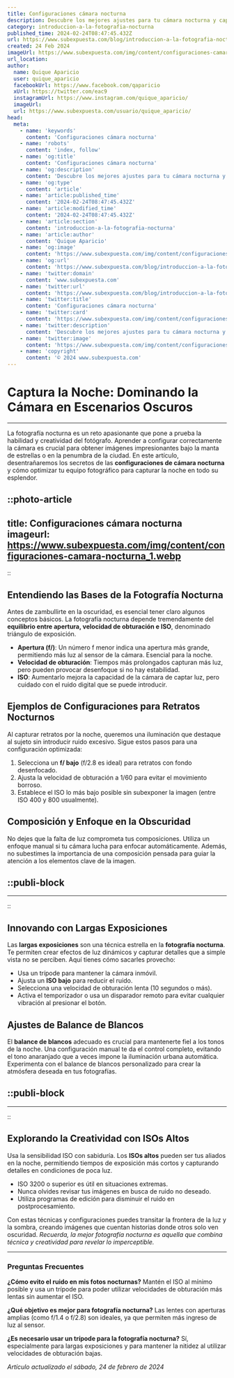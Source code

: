 ```yaml
---
title: Configuraciones cámara nocturna
description: Descubre los mejores ajustes para tu cámara nocturna y captura imágenes impresionantes incluso en la oscuridad más profunda.
category: introduccion-a-la-fotografia-nocturna
published_time: 2024-02-24T08:47:45.432Z
url: https://www.subexpuesta.com/blog/introduccion-a-la-fotografia-nocturna/configuraciones-camara-nocturna
created: 24 Feb 2024
imageUrl: https://www.subexpuesta.com/img/content/configuraciones-camara-nocturna_1.webp
url_location:
author:
  name: Quique Aparicio
  user: quique_aparicio
  facebookUrl: https://www.facebook.com/qaparicio
  xUrl: https://twitter.com/eac9
  instagramUrl: https://www.instagram.com/quique_aparicio/
  imageUrl: 
  url: https://www.subexpuesta.com/usuario/quique_aparicio/
head:
  meta:
    - name: 'keywords'
      content: 'Configuraciones cámara nocturna'
    - name: 'robots'
      content: 'index, follow'
    - name: 'og:title'
      content: 'Configuraciones cámara nocturna'
    - name: 'og:description'
      content: 'Descubre los mejores ajustes para tu cámara nocturna y captura imágenes impresionantes incluso en la oscuridad más profunda.'
    - name: 'og:type'
      content: 'article'
    - name: 'article:published_time'
      content: '2024-02-24T08:47:45.432Z'
    - name: 'article:modified_time'
      content: '2024-02-24T08:47:45.432Z'
    - name: 'article:section'
      content: 'introduccion-a-la-fotografia-nocturna'
    - name: 'article:author'
      content: 'Quique Aparicio'
    - name: 'og:image'
      content: 'https://www.subexpuesta.com/img/content/configuraciones-camara-nocturna_1.webp'
    - name: 'og:url'
      content: 'https://www.subexpuesta.com/blog/introduccion-a-la-fotografia-nocturna/configuraciones-camara-nocturna'
    - name: 'twitter:domain'
      content: 'www.subexpuesta.com'
    - name: 'twitter:url'
      content: 'https://www.subexpuesta.com/blog/introduccion-a-la-fotografia-nocturna/configuraciones-camara-nocturna'
    - name: 'twitter:title'
      content: 'Configuraciones cámara nocturna'
    - name: 'twitter:card'
      content: 'https://www.subexpuesta.com/img/content/configuraciones-camara-nocturna_1.webp'
    - name: 'twitter:description'
      content: 'Descubre los mejores ajustes para tu cámara nocturna y captura imágenes impresionantes incluso en la oscuridad más profunda.'
    - name: 'twitter:image'
      content: 'https://www.subexpuesta.com/img/content/configuraciones-camara-nocturna_1.webp'
    - name: 'copyright'
      content: '© 2024 www.subexpuesta.com'
---
```

# Captura la Noche: Dominando la Cámara en Escenarios Oscuros

---

La fotografía nocturna es un reto apasionante que pone a prueba la habilidad y creatividad del fotógrafo. Aprender a configurar correctamente la cámara es crucial para obtener imágenes impresionantes bajo la manta de estrellas o en la penumbra de la ciudad. En este artículo, desentrañaremos los secretos de las **configuraciones de cámara nocturna** y cómo optimizar tu equipo fotográfico para capturar la noche en todo su esplendor.


::photo-article
---
title: Configuraciones cámara nocturna
imageurl: https://www.subexpuesta.com/img/content/configuraciones-camara-nocturna_1.webp
---
::


## Entendiendo las Bases de la Fotografía Nocturna

Antes de zambullirte en la oscuridad, es esencial tener claro algunos conceptos básicos. La fotografía nocturna depende tremendamente del **equilibrio entre apertura, velocidad de obturación e ISO**, denominado triángulo de exposición.

- **Apertura (f/)**: Un número f menor indica una apertura más grande, permitiendo más luz al sensor de la cámara. Esencial para la noche.
- **Velocidad de obturación**: Tiempos más prolongados capturan más luz, pero pueden provocar desenfoque si no hay estabilidad.
- **ISO**: Aumentarlo mejora la capacidad de la cámara de captar luz, pero cuidado con el ruido digital que se puede introducir.

## Ejemplos de Configuraciones para Retratos Nocturnos

Al capturar retratos por la noche, queremos una iluminación que destaque al sujeto sin introducir ruido excesivo. Sigue estos pasos para una configuración optimizada:

1. Selecciona un **f/ bajo** (f/2.8 es ideal) para retratos con fondo desenfocado.
2. Ajusta la velocidad de obturación a 1/60 para evitar el movimiento borroso.
3. Establece el ISO lo más bajo posible sin subexponer la imagen (entre ISO 400 y 800 usualmente).

## Composición y Enfoque en la Obscuridad

No dejes que la falta de luz comprometa tus composiciones. Utiliza un enfoque manual si tu cámara lucha para enfocar automáticamente. Además, no subestimes la importancia de una composición pensada para guiar la atención a los elementos clave de la imagen.


  ::publi-block
  ---
  ---
  ::
  
  
## Innovando con Largas Exposiciones

Las **largas exposiciones** son una técnica estrella en la **fotografía nocturna**. Te permiten crear efectos de luz dinámicos y capturar detalles que a simple vista no se perciben. Aquí tienes cómo sacarles provecho:

- Usa un trípode para mantener la cámara inmóvil.
- Ajusta un **ISO bajo** para reducir el ruido.
- Selecciona una velocidad de obturación lenta (10 segundos o más).
- Activa el temporizador o usa un disparador remoto para evitar cualquier vibración al presionar el botón.

## Ajustes de Balance de Blancos

El **balance de blancos** adecuado es crucial para mantenerte fiel a los tonos de la noche. Una configuración manual te da el control completo, evitando el tono anaranjado que a veces impone la iluminación urbana automática. Experimenta con el balance de blancos personalizado para crear la atmósfera deseada en tus fotografías.


  ::publi-block
  ---
  ---
  ::
  
  
## Explorando la Creatividad con ISOs Altos

Usa la sensibilidad ISO con sabiduría. Los **ISOs altos** pueden ser tus aliados en la noche, permitiendo tiempos de exposición más cortos y capturando detalles en condiciones de poca luz.

- ISO 3200 o superior es útil en situaciones extremas.
- Nunca olvides revisar tus imágenes en busca de ruido no deseado.
- Utiliza programas de edición para disminuir el ruido en postprocesamiento.

Con estas técnicas y configuraciones puedes transitar la frontera de la luz y la sombra, creando imágenes que cuentan historias donde otros solo ven oscuridad. *Recuerda, la mejor fotografía nocturna es aquella que combina técnica y creatividad para revelar lo imperceptible.*

---

### Preguntas Frecuentes

**¿Cómo evito el ruido en mis fotos nocturnas?**
Mantén el ISO al mínimo posible y usa un trípode para poder utilizar velocidades de obturación más lentas sin aumentar el ISO.

**¿Qué objetivo es mejor para fotografía nocturna?**
Las lentes con aperturas amplias (como f/1.4 o f/2.8) son ideales, ya que permiten más ingreso de luz al sensor.

**¿Es necesario usar un trípode para la fotografía nocturna?**
Sí, especialmente para largas exposiciones y para mantener la nitidez al utilizar velocidades de obturación bajas.

_Artículo actualizado el sábado, 24 de febrero de 2024_
